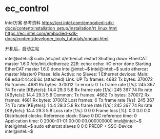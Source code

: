 # ec_control

Intel方案
参考资料
https://eci.intel.com/embodied-sdk-docs/content/installation_setup/installation/rt_linux.html
https://eci.intel.com/embodied-sdk-docs/content/developer_tools_tutorials/oneapi.html


开机后，启动主站

intel@intel:~$ sudo /etc/init.d/ethercat restart
Shutting down EtherCAT master 1.6.0 /etc/init.d/ethercat: 228: echo: echo: I/O error
done
Starting EtherCAT master 1.6.0  done
intel@intel:~$
intel@intel:~$ sudo ethercat master
Master0
Phase: Idle
Active: no
Slaves: 1
Ethernet devices:
Main: 68:ed:a4:44:c6:6c (attached)
Link: UP
Tx frames:   4682
Tx bytes:    370072
Rx frames:   4681
Rx bytes:    370012
Tx errors:   0
Tx frame rate [1/s]:    245    367     74
Tx rate [KByte/s]:     14.4   29.3    5.8
Rx frame rate [1/s]:    245    367     74
Rx rate [KByte/s]:     14.4   29.3    5.8
Common:
Tx frames:   4682
Tx bytes:    370072
Rx frames:   4681
Rx bytes:    370012
Lost frames: 0
Tx frame rate [1/s]:    245    367     74
Tx rate [KByte/s]:     14.4   29.3    5.8
Rx frame rate [1/s]:    245    367     74
Rx rate [KByte/s]:     14.4   29.3    5.8
Loss rate [1/s]:          0      0      0
Frame loss [%]:         0.0    0.0    0.0
Distributed clocks:
Reference clock:   Slave 0
DC reference time: 0
Application time:  0
2000-01-01 00:00:00.000000000
intel@intel:~$
intel@intel:~$ sudo ethercat slaves
0  0:0  PREOP  +  SSC-Device
intel@intel:~$ 
